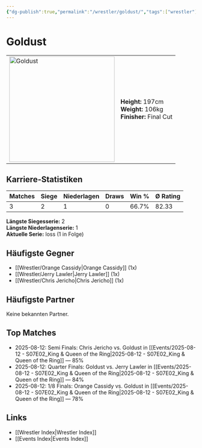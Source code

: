 ```yaml
---
{"dg-publish":true,"permalink":"/wrestler/goldust/","tags":["wrestler"],"noteIcon":"","created":"2025-08-11T09:33:18.892+02:00"}
---
```



# Goldust

<table>
<tr>
<td><img src="Goldust.png" width="280" alt="Goldust"></td>
<td>
<b>Height:</b> 197cm<br>
<b>Weight:</b> 106kg<br>
<b>Finisher:</b> Final Cut<br>
</td>
</tr>
</table>

## Karriere-Statistiken

| Matches | Siege | Niederlagen | Draws | Win % | Ø Rating |
|---------|-------|-------------|-------|-------|-----------|
| 3 | 2 | 1 | 0 | 66.7% | 82.33 |

**Längste Siegesserie:** 2<br>**Längste Niederlagenserie:** 1<br>**Aktuelle Serie:** loss (1 in Folge)


## Häufigste Gegner
- [[Wrestler/Orange Cassidy\|Orange Cassidy]] (1x)
- [[Wrestler/Jerry Lawler\|Jerry Lawler]] (1x)
- [[Wrestler/Chris Jericho\|Chris Jericho]] (1x)

## Häufigste Partner
Keine bekannten Partner.

## Top Matches
- 2025-08-12: Semi Finals: Chris Jericho vs. Goldust in [[Events/2025-08-12 - S07E02_King & Queen of the Ring\|2025-08-12 - S07E02_King & Queen of the Ring]] — 85%
- 2025-08-12: Quarter Finals: Goldust vs. Jerry Lawler in [[Events/2025-08-12 - S07E02_King & Queen of the Ring\|2025-08-12 - S07E02_King & Queen of the Ring]] — 84%
- 2025-08-12: 1/8 Finals: Orange Cassidy vs. Goldust in [[Events/2025-08-12 - S07E02_King & Queen of the Ring\|2025-08-12 - S07E02_King & Queen of the Ring]] — 78%

## Links
- [[Wrestler Index\|Wrestler Index]]
- [[Events Index\|Events Index]]
